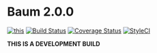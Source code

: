 # Baum 2.0.0 

[![this](https://img.shields.io/badge/warning-development%20build-red)]()
[![Build Status](https://travis-ci.org/poing/laravel-travis.svg?branch=master)](https://travis-ci.org/gazsp/baum)
[![Coverage Status](https://coveralls.io/repos/github/poing/laravel-travis/badge.svg?branch=master)](https://coveralls.io/github/gazsp/baum?branch=2.0.0)
[![StyleCI](https://github.styleci.io/repos/47506280/shield?branch=master&style=flat)](https://github.styleci.io/repos/47506280)

**THIS IS A DEVELOPMENT BUILD**


